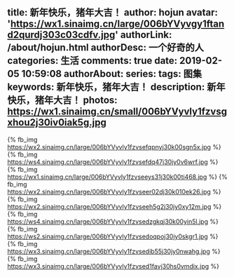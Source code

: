 title: 新年快乐，猪年大吉！
author: hojun
avatar: 'https://wx1.sinaimg.cn/large/006bYVyvgy1ftand2qurdj303c03cdfv.jpg'
authorLink: /about/hojun.html
authorDesc: 一个好奇的人
categories: 生活
comments: true
date: 2019-02-05 10:59:08
authorAbout:
series:
tags: 图集
keywords: 新年快乐，猪年大吉！
description: 新年快乐，猪年大吉！
photos: https://wx1.sinaimg.cn/small/006bYVyvly1fzvsgxhou2j30iv0iak5g.jpg
---
{% fb_img https://wx2.sinaimg.cn/large/006bYVyvly1fzvsefqpnyj30k00sgn5x.jpg %}
{% fb_img https://ws4.sinaimg.cn/large/006bYVyvly1fzvsefdq47j30jy0v6wrf.jpg %}
{% fb_img https://wx1.sinaimg.cn/large/006bYVyvly1fzvseeys31j30k00ti468.jpg %}
{% fb_img https://wx2.sinaimg.cn/large/006bYVyvly1fzvseer02dj30k010ek26.jpg %}
{% fb_img https://wx2.sinaimg.cn/large/006bYVyvly1fzvseeh5g2j30jy0xy12m.jpg %}
{% fb_img https://ws4.sinaimg.cn/large/006bYVyvly1fzvsedzgkqj30k00yin5l.jpg %}
{% fb_img https://ws2.sinaimg.cn/large/006bYVyvly1fzvsedoqpoj30jy0skgr1.jpg %}
{% fb_img https://wx3.sinaimg.cn/large/006bYVyvly1fzvsedib55j30jy0nwahg.jpg %}
{% fb_img https://wx3.sinaimg.cn/large/006bYVyvly1fzvsed1favj30hs0vmdix.jpg %}